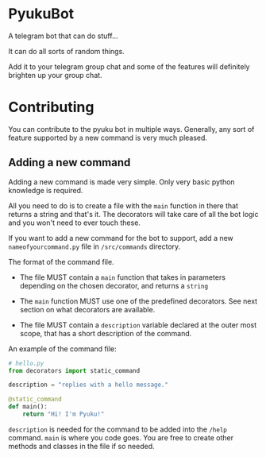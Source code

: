 # PyukuBot
A telegram bot that can do stuff...

It can do all sorts of random things. 

Add it to your telegram group chat and some of the features will definitely brighten up your group chat.

# Contributing
You can contribute to the pyuku bot in multiple ways. Generally, any sort of feature supported by a new command is very much pleased. 


## Adding a new command

Adding a new command is made very simple. Only very basic python knowledge is required.

All you need to do is to create a file with the `main` function in there that returns a string and that's it.
The decorators will take care of all the bot logic and you won't need to ever touch these.


If you want to add a new command for the bot to support, add a new `nameofyourcommand.py` file in `/src/commands` directory.

The format of the command file.

 - The file MUST contain a `main` function that takes in parameters depending on the chosen decorator, and returns a `string`
 
 - The `main` function MUST use one of the predefined decorators. See next section on what decorators are available.
 
 - The file MUST contain a `description` variable declared at the outer most scope, that has a short description of the command. 
 
An example of the command file:

```python
# hello.py
from decorators import static_command

description = "replies with a hello message."

@static_command
def main():
    return "Hi! I'm Pyuku!"

```
 
`description` is needed for the command to be added into the `/help` command.
`main` is where you code goes. You are free to create other methods and classes in the file if so needed.
